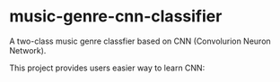 # music-genre-cnn-classifier
A two-class music genre classfier based on CNN (Convolurion Neuron Network).


This project provides users easier way to learn CNN:



